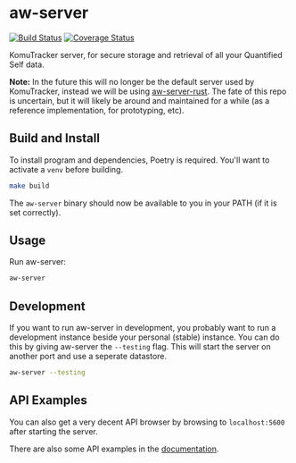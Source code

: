 aw-server
============

[![Build Status](https://github.com/KomuTracker/aw-server/workflows/Build/badge.svg?branch=master)](https://github.com/KomuTracker/aw-server/actions?query=workflow%3ABuild+branch%3Amaster)
[![Coverage Status](https://codecov.io/gh/KomuTracker/aw-server/branch/master/graph/badge.svg)](https://codecov.io/gh/KomuTracker/aw-server)


KomuTracker server, for secure storage and retrieval of all your Quantified Self data.

**Note:** In the future this will no longer be the default server used by KomuTracker, instead we will be using [aw-server-rust](https://github.com/KomuTracker/aw-server-rust/). The fate of this repo is uncertain, but it will likely be around and maintained for a while (as a reference implementation, for prototyping, etc).


## Build and Install

To install program and dependencies, Poetry is required. You'll want to activate a `venv` before building.

```bash
make build
```

The `aw-server` binary should now be available to you in your PATH (if it is set correctly).

## Usage

Run aw-server:

```bash
aw-server
```

## Development

If you want to run aw-server in development, you probably want to run a
development instance beside your personal (stable) instance. You can do
this by giving aw-server the `--testing` flag. This will start the server
on another port and use a seperate datastore.

```bash
aw-server --testing
```


## API Examples

You can also get a very decent API browser by browsing to `localhost:5600` after starting the server.

There are also some API examples in the [documentation](https://komutracker.readthedocs.io/en/latest/api-reference.html).

